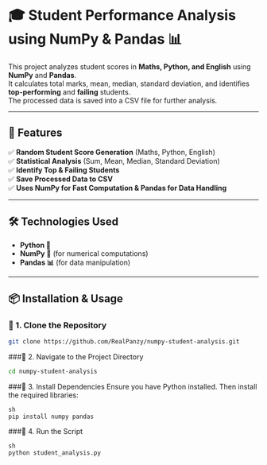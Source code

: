# 🎓 Student Performance Analysis using NumPy & Pandas 📊

This project analyzes student scores in **Maths, Python, and English** using **NumPy** and **Pandas**.  
It calculates total marks, mean, median, standard deviation, and identifies **top-performing** and **failing** students.  
The processed data is saved into a CSV file for further analysis.  

---

## 🚀 Features  
✅ **Random Student Score Generation** (Maths, Python, English)  
✅ **Statistical Analysis** (Sum, Mean, Median, Standard Deviation)  
✅ **Identify Top & Failing Students**  
✅ **Save Processed Data to CSV**  
✅ **Uses NumPy for Fast Computation & Pandas for Data Handling**  

---

## 🛠 Technologies Used  
- **Python 🐍**  
- **NumPy 🔢** (for numerical computations)  
- **Pandas 📊** (for data manipulation)  

---

## 📦 Installation & Usage  

### 🔹 1. Clone the Repository  
```sh
git clone https://github.com/RealPanzy/numpy-student-analysis.git
```
###🔹 2. Navigate to the Project Directory
```sh
cd numpy-student-analysis
```
###🔹 3. Install Dependencies
Ensure you have Python installed. Then install the required libraries:
```
sh
pip install numpy pandas
```
###🔹 4. Run the Script
```
sh
python student_analysis.py
```
